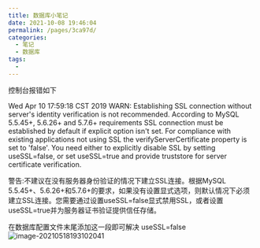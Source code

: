```yaml
---
title: 数据库小笔记
date: 2021-10-08 19:46:04
permalink: /pages/3ca97d/
categories:
  - 笔记
  - 数据库
tags:
  - 
---
```

控制台报错如下

Wed Apr 10 17:59:18 CST 2019 WARN: Establishing SSL connection without server's identity verification is not recommended. According to MySQL 5.5.45+, 5.6.26+ and 5.7.6+ requirements SSL connection must be established by default if explicit option isn't set. For compliance with existing applications not using SSL the verifyServerCertificate property is set to 'false'. You need either to explicitly disable SSL by setting useSSL=false, or set useSSL=true and provide truststore for server certificate verification.

 

警告:不建议在没有服务器身份验证的情况下建立SSL连接。根据MySQL 5.5.45+、5.6.26+和5.7.6+的要求，如果没有设置显式选项，则默认情况下必须建立SSL连接。您需要通过设置useSSL=false显式禁用SSL，或者设置useSSL=true并为服务器证书验证提供信任存储。

在数据库配置文件末尾添加这一段即可解决 useSSL=false
![image-20210518193102041](https://gitee.com/zxqzhuzhu/imgs/raw/master/picGo/image-20210518193102041.png)

